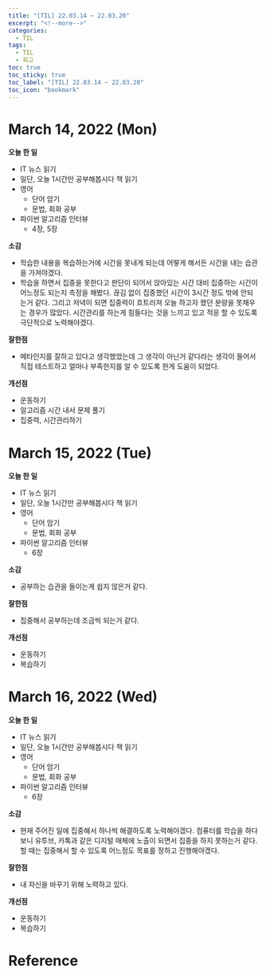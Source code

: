 ```yaml
---
title: "[TIL] 22.03.14 ~ 22.03.20"
excerpt: "<!--more-->"
categories:
  - TIL
tags:
  - TIL
  - 회고
toc: true
toc_sticky: true
toc_label: "[TIL] 22.03.14 ~ 22.03.20"
toc_icon: "bookmark"
---
```


# March 14, 2022 (Mon)

**오늘 한 일**
- IT 뉴스 읽기
- 일단, 오늘 1시간만 공부해봅시다 책 읽기
- 영어
  - 단어 암기
  - 문법, 회화 공부
- 파이썬 알고리즘 인터뷰
  - 4장, 5장

**소감**
- 학습한 내용을 복습하는거에 시간을 못내게 되는데 어떻게 해서든 시간을 내는 습관을 가져야겠다.
- 학습을 하면서 집중을 못한다고 판단이 되어서 앉아있는 시간 대비 집중하는 시간이 어느정도 되는지 측정을 해봤다.
끊김 없이 집중했던 시간이 3시간 정도 밖에 안되는거 같다. 그리고 저녁이 되면 집중력이 흐트러져 오늘 하고자 했던 분량을 못채우는 경우가 많았다. 시간관리를 하는게 힘들다는 것을 느끼고 있고 적응 할 수 있도록 극단적으로 노력해야겠다.

**잘한점**
- 메타인지를 잘하고 있다고 생각했었는데 그 생각이 아닌거 같다라는 생각이 들어서 직접 테스트하고 얼마나 부족한지를 알 수 있도록 한게 도움이 되었다.

**개선점**
- 운동하기
- 알고리즘 시간 내서 문제 풀기
- 집중력, 시간관리하기

# March 15, 2022 (Tue)

**오늘 한 일**
- IT 뉴스 읽기
- 일단, 오늘 1시간만 공부해봅시다 책 읽기
- 영어
  - 단어 암기
  - 문법, 회화 공부
- 파이썬 알고리즘 인터뷰
  - 6장

**소감**
- 공부하는 습관을 들이는게 쉽지 않은거 같다.

**잘한점**
- 집중해서 공부하는데 조금씩 되는거 같다.

**개선점**
- 운동하기
- 복습하기

# March 16, 2022 (Wed)

**오늘 한 일**
- IT 뉴스 읽기
- 일단, 오늘 1시간만 공부해봅시다 책 읽기
- 영어
  - 단어 암기
  - 문법, 회화 공부
- 파이썬 알고리즘 인터뷰
  - 6장 

**소감**
- 현재 주어진 일에 집중해서 하나씩 해결하도록 노력해야겠다. 컴퓨터를 학습을 하다 보니 유투브, 카톡과 같은 디지털 매체에 노출이 되면서 집중을 하지 못하는거 같다. 할 때는 집중해서 할 수 있도록 어느정도 목표를 정하고 진행해야겠다.

**잘한점**
- 내 자신을 바꾸기 위해 노력하고 있다.

**개선점**
- 운동하기
- 복습하기

# Reference